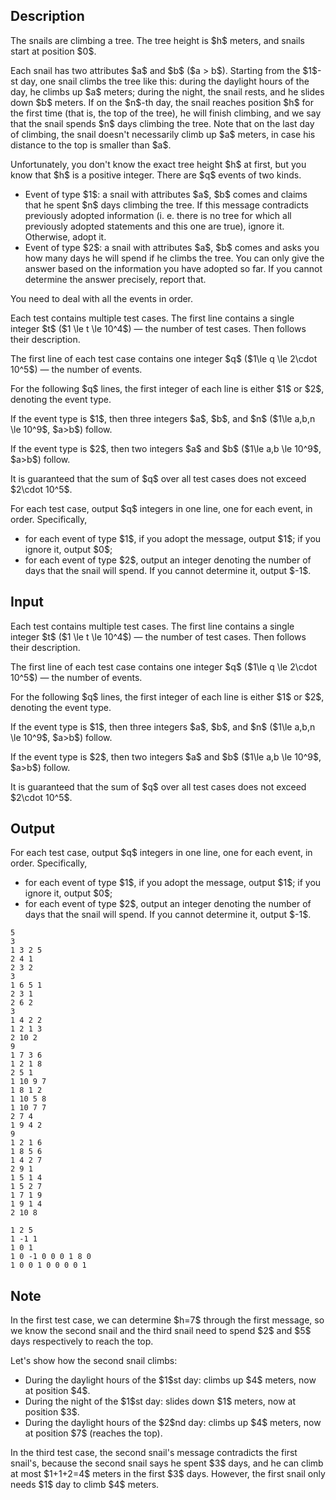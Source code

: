 ## Description

<div><p>The snails are climbing a tree. The tree height is $h$ meters, and snails start at position $0$.</p><p>Each snail has two attributes $a$ and $b$ ($a &gt; b$). Starting from the $1$-st day, one snail climbs the tree like this: during the daylight hours of the day, he climbs up $a$ meters; during the night, the snail rests, and he slides down $b$ meters. If on the $n$-th day, the snail reaches position $h$ for the first time (that is, the top of the tree), he will finish climbing, and we say that the snail spends $n$ days climbing the tree. Note that on the last day of climbing, the snail doesn't necessarily climb up $a$ meters, in case his distance to the top is smaller than $a$.</p><p>Unfortunately, you don't know the exact tree height $h$ at first, but you know that $h$ is a positive integer. There are $q$ events of two kinds.</p><ul> <li> Event of type $1$: a snail with attributes $a$, $b$ comes and claims that he spent $n$ days climbing the tree. If this message contradicts previously adopted information (i.&nbsp;e. there is no tree for which all previously adopted statements and this one are true), ignore it. Otherwise, adopt it.</li><li> Event of type $2$: a snail with attributes $a$, $b$ comes and asks you how many days he will spend if he climbs the tree. You can only give the answer based on the information you have adopted so far. If you cannot determine the answer precisely, report that. </li></ul><p>You need to deal with all the events in order.</p></div><div class="input-specification"><p>Each test contains multiple test cases. The first line contains a single integer $t$ ($1 \le t \le 10^4$) — the number of test cases. Then follows their description.</p><p>The first line of each test case contains one integer $q$ ($1\le q \le 2\cdot 10^5$) — the number of events.</p><p>For the following $q$ lines, the first integer of each line is either $1$ or $2$, denoting the event type.</p><p>If the event type is $1$, then three integers $a$, $b$, and $n$ ($1\le a,b,n \le 10^9$, $a&gt;b$) follow.</p><p>If the event type is $2$, then two integers $a$ and $b$ ($1\le a,b \le 10^9$, $a&gt;b$) follow.</p><p>It is guaranteed that the sum of $q$ over all test cases does not exceed $2\cdot 10^5$.</p></div><div class="output-specification"><p>For each test case, output $q$ integers in one line, one for each event, in order. Specifically, </p><ul> <li> for each event of type $1$, if you adopt the message, output $1$; if you ignore it, output $0$; </li><li> for each event of type $2$, output an integer denoting the number of days that the snail will spend. If you cannot determine it, output $-1$. </li></ul></div>

## Input

<p>Each test contains multiple test cases. The first line contains a single integer $t$ ($1 \le t \le 10^4$) — the number of test cases. Then follows their description.</p><p>The first line of each test case contains one integer $q$ ($1\le q \le 2\cdot 10^5$) — the number of events.</p><p>For the following $q$ lines, the first integer of each line is either $1$ or $2$, denoting the event type.</p><p>If the event type is $1$, then three integers $a$, $b$, and $n$ ($1\le a,b,n \le 10^9$, $a&gt;b$) follow.</p><p>If the event type is $2$, then two integers $a$ and $b$ ($1\le a,b \le 10^9$, $a&gt;b$) follow.</p><p>It is guaranteed that the sum of $q$ over all test cases does not exceed $2\cdot 10^5$.</p>

## Output

<p>For each test case, output $q$ integers in one line, one for each event, in order. Specifically, </p><ul> <li> for each event of type $1$, if you adopt the message, output $1$; if you ignore it, output $0$; </li><li> for each event of type $2$, output an integer denoting the number of days that the snail will spend. If you cannot determine it, output $-1$. </li></ul>





```input1|2,3,4,5,10,11,12,13,24,25,26,27,28,29,30,31,32,33
5
3
1 3 2 5
2 4 1
2 3 2
3
1 6 5 1
2 3 1
2 6 2
3
1 4 2 2
1 2 1 3
2 10 2
9
1 7 3 6
1 2 1 8
2 5 1
1 10 9 7
1 8 1 2
1 10 5 8
1 10 7 7
2 7 4
1 9 4 2
9
1 2 1 6
1 8 5 6
1 4 2 7
2 9 1
1 5 1 4
1 5 2 7
1 7 1 9
1 9 1 4
2 10 8
```




```output1
1 2 5
1 -1 1
1 0 1
1 0 -1 0 0 0 1 8 0
1 0 0 1 0 0 0 0 1
```



## Note

<p>In the first test case, we can determine $h=7$ through the first message, so we know the second snail and the third snail need to spend $2$ and $5$ days respectively to reach the top.</p><p>Let's show how the second snail climbs:</p><ul> <li> During the daylight hours of the $1$st day: climbs up $4$ meters, now at position $4$. </li><li> During the night of the $1$st day: slides down $1$ meters, now at position $3$. </li><li> During the daylight hours of the $2$nd day: climbs up $4$ meters, now at position $7$ (reaches the top). </li></ul><p>In the third test case, the second snail's message contradicts the first snail's, because the second snail says he spent $3$ days, and he can climb at most $1+1+2=4$ meters in the first $3$ days. However, the first snail only needs $1$ day to climb $4$ meters.</p>
